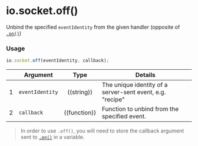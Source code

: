 # io.socket.off()

Unbind the specified `eventIdentity` from the given handler (opposite of [`.on()`](http://sailsjs.org/documentation/reference/web-sockets/socket-client/io-socket-on))

### Usage

```js
io.socket.off(eventIdentity, callback);
```

|   | Argument   | Type         | Details |
|---|------------|:------------:|---------|
| 1 | `eventIdentity`      | ((string))   | The unique identity of a server-sent event, e.g. "recipe"
| 2 | `callback` | ((function)) | Function to unbind from the specified event.

> In order to use `.off()`, you will need to store the callback argument sent to [`.on()`](http://sailsjs.org/documentation/reference/web-sockets/socket-client/io-socket-on) in a variable.

<docmeta name="displayName" value="io.socket.off()">
